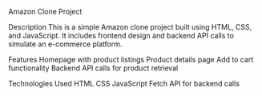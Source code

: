 Amazon Clone Project

Description
This is a simple Amazon clone project built using HTML, CSS, and JavaScript. It includes frontend design and backend API calls to simulate an e-commerce platform.

Features
Homepage with product listings
Product details page
Add to cart functionality
Backend API calls for product retrieval

Technologies Used
HTML
CSS
JavaScript
Fetch API for backend calls

